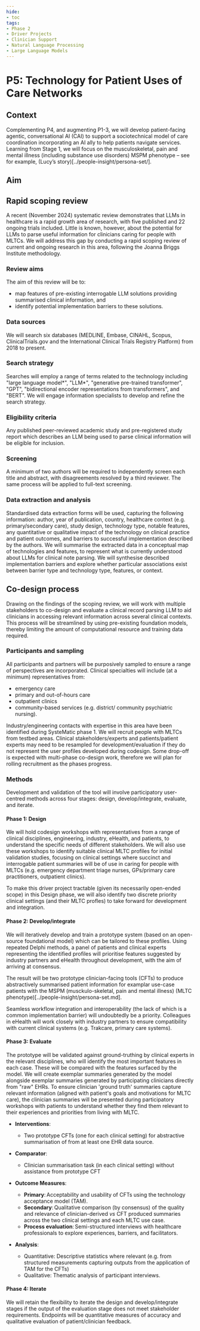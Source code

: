 ```yaml
---
hide:
- toc
tags:
- Phase 2
- Driver Projects
- Clinician Support
- Natural Language Processing
- Large Language Models
---
```


# P5: Technology for Patient Uses of Care Networks

## Context
Complementing P4, and augmenting P1-3, we will develop patient-facing agentic, conversational AI (CAI) to support a sociotechnical model of care coordination incorporating an AI ally to help patients navigate services. Learning from Stage 1, we will focus on the musculoskeletal, pain and mental illness (including substance use disorders) MSPM phenotype – see for example, (Lucy’s story)[../people-insight/persona-set/].

## Aim

## Rapid scoping review 
A recent (November 2024) systematic review demonstrates that LLMs in healthcare is a rapid growth area of research, with five published and 22 ongoing trials included. Little is known, however, about the potential for LLMs to parse useful information for clinicians caring for people with MLTCs. We will address this gap by conducting a rapid scoping review of current and ongoing research in this area, following the Joanna Briggs Institute methodology. 

### Review aims
The aim of this review will be to:

 * map features of pre-existing interrogable LLM solutions providing summarised clinical information, and
 * identify potential implementation barriers to these solutions.
   
### Data sources
We will search six databases (MEDLINE, Embase, CINAHL, Scopus, ClinicalTrials.gov and the International Clinical Trials Registry Platform) from 2018 to present. 

### Search strategy
Searches will employ a range of terms related to the technology including "large language model*", "LLM*", "generative pre-trained transformer", "GPT",  "bidirectional encoder representations from transformers", and "BERT". We will engage information specialists to develop and refine the search strategy.

### Eligibility criteria
Any published peer-reviewed academic study and pre-registered study report which describes an LLM being used to parse clinical information will be eligible for inclusion.

### Screening
A minimum of two authors will be required to independently screen each title and abstract, with disagreements resolved by a third reviewer. The same process will be applied to full-text screening.

### Data extraction and analysis
Standardised data extraction forms will be used, capturing the following information: author, year of publication, country, healthcare context (e.g. primary/secondary care), study design, technology type, notable features, any quantitative or qualitative impact of the technology on clinical practice and patient outcomes, and barriers to successful implementation described by the authors.
We will summarise the extracted data in a conceptual map of technologies and features, to represent what is currently understood about LLMs for clinical note parsing. We will synthesise described implementation barriers and explore whether particular associations exist between barrier type and technology type, features, or context.  

## Co-design process
Drawing on the findings of the scoping review, we will work with multiple stakeholders to co-design and evaluate a clinical record parsing LLM to aid clinicians in accessing relevant information across several clinical contexts. This process will be streamlined by using pre-existing foundation models, thereby limiting the amount of computational resource and training data required. 

### Participants and sampling
All participants and partners will be purposively sampled to ensure a range of perspectives are incorporated. Clinical specialties will include (at a minimum) representatives from:

   * emergency care
   * primary and out-of-hours care
   * outpatient clinics
   * community-based services (e.g. district/ community psychiatric nursing).

Industry/engineering contacts with expertise in this area have been identified during SysteMatic phase 1. We will recruit people with MLTCs from testbed areas. Clinical stakeholders/experts and patients/patient experts may need to be resampled for development/evaluation if they do not represent the user profiles developed during codesign. Some drop-off is expected with multi-phase co-design work, therefore we will plan for rolling recruitment as the phases progress. 

### Methods
Development and validation of the tool will involve participatory user-centred methods across four stages: design, develop/integrate, evaluate, and iterate.

#### Phase 1: Design
 We will hold codesign workshops with representatives from a range of clinical disciplines, engineering, industry, eHealth, and patients, to understand the specific needs of different stakeholders. We will also use these workshops to identify suitable clinical MLTC profiles for initial validation studies, focusing on clinical settings  where succinct and interrogable patient summaries will be of use in caring for people with MLTCs (e.g. emergency department triage nurses, GPs/primary care practitioners, outpatient clinics). 

To make this driver project tractable (given its necessarily open-ended scope) in this Design phase, we will also identify two discrete priority clinical settings (and their MLTC profles) to take forward for development and integration.  

#### Phase 2: Develop/integrate
We will iteratively develop and train a prototype system (based on an open-source foundational model) which can be tailored to these profiles. Using repeated Delphi methods, a panel of patients and clinical experts representing the identified profiles will prioritise features suggested by industry partners and eHealth throughout development, with the aim of arriving at consensus. 

The result will be two prototype clinician-facing tools (CFTs) to produce abstractively summarised patient information for examplar use-case patients with the MSPM (musckulo-skeletal, pain and mental illness) (MLTC phenotype)[../people-insight/persona-set.md]. 

Seamless workflow integration and interoperability (the lack of which is a common implementation barrier) will undoubtedly be a priority. Colleagues in eHealth will work closely with industry partners to ensure compatibility with current clinical systems (e.g. Trakcare, primary care systems).  

#### Phase 3: Evaluate
The prototype will be validated against ground-truthing by clinical experts in the relevant disciplines, who will identify the most important features in each case. These will be compared with the features surfaced by the model. We will create exemplar summaries generated by the model alongside exemplar summaries generated by participating clinicians directly from "raw" EHRs.  To ensure clinician 'ground truth' summaries capture relevant information (aligned with patient's goals and motivations for MLTC care), the clinician summaries will be presented during participatory workshops with patients to understand whether they find them relevant to their experiences and priorities from living with MLTC. 

 * **Interventions**:
   * Two prototype CFTs (one for each clinical setting) for abstractive summarisation of from at least one EHR data source.

 * **Comparator**:
   * Clinician summarisation task (in each clinical setting) without assistance from prototype CFT

 * **Outcome Measures**:
   * **Primary**: Acceptability and usability of CFTs using the technology acceptance model (TAM).
   * **Secondary**: Qualitative comparison (by consensus) of the quality and relevance of clinician-derived _vs_ CFT produced summaries across the two clinical settings and each MLTC use case.
   * **Process evaluation**: Semi-structured interviews with healthcare professionals to explore experiences, barriers, and facilitators.  

 * **Analysis**:
   * Quantitative: Descriptive statistics where relevant (e.g. from structured measurements capturing outputs from the application of TAM for the CFTs)
   * Qualitative: Thematic analysis of participant interviews.

#### Phase 4: Iterate
We will retain the flexibility to iterate the design and develop/integrate stages if the output of the evaluation stage does not meet stakeholder requirements. Endpoints will be quantitative measures of accuracy and qualitative evaluation of patient/clinician feedback.



